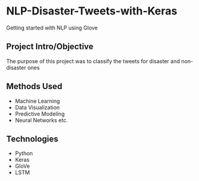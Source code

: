 # NLP-Disaster-Tweets-with-Keras
Getting started with NLP using Glove
## Project Intro/Objective
The purpose of this project was to classify the tweets for disaster and non-disaster ones
## Methods Used
* Machine Learning
* Data Visualization
* Predictive Modeling
* Neural Networks
etc.
## Technologies
* Python
* Keras
* GloVe
* LSTM
